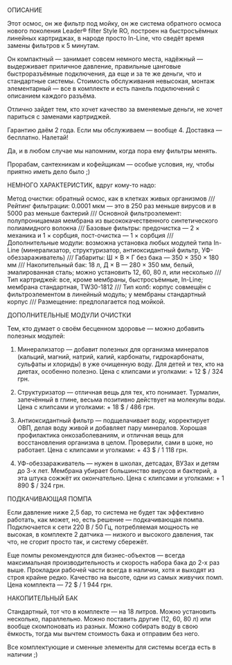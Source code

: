 ОПИСАНИЕ

Этот осмос, он же фильтр под мойку, он же система обратного осмоса нового поколения Leader® filter Style RO, построен на быстросъёмных линейных картриджах, в народе просто In-Line, что сведёт время замены фильтров к 5 минутам.

Он компактный — занимает совсем немного места, надёжный — выдерживает приличное давление, правильные цанговые быстроразъёмные подключения, да еще и за те же деньги, что и стандартные системы. Стоимость обслуживания невысокая, монтаж элементарный — все в комплекте и есть панель подключений с описанием каждого разъёма.

Отлично зайдет тем, кто хочет качество за вменяемые деньги, не хочет париться с заменами картриджей.

Гарантию даём 2 года. Если мы обслуживаем — вообще 4. Доставка — бесплатно. Налетай!

Да, и в любом случае мы напомним, когда пора ему фильтры менять.

Прорабам, сантехникам и кофейщикам — особые условия, ну, чтобы приятно иметь дело было ;)

НЕМНОГО ХАРАКТЕРИСТИК, вдруг кому-то надо:

Метод очистки: обратный осмос, как в клетках живых организмов /// Рейтинг фильтрации: 0.0001 мкм — это в 250 раз меньше вирусов и в 5000 раз меньше бактерий /// Основной фильтроэлемент: полупроницаемая мембрана из высококачественного синтетического полиамидного волокна /// Базовые фильтры: предочистка — 2 × механика и 1 × сорбция, пост-очистка — 1 × сорбция /// Дополнительные модули: возможна установка любых модулей типа In-Line (минерализатор, структуризатор, антиоксидантный фильтр, УФ-обеззараживатель) /// Габариты: Ш × В × Г без бака — 350 × 350 × 180 мм /// Накопительный бак: 18 л, Д × В — 280 × 350 мм, белый, эмалированная сталь; можно установить 12, 60, 80 л, или несколько /// Тип картриджей: все, кроме мембраны, быстросъёмные, In-Line; мембрана стандартная, TW30-1812 /// Тип колб: корпус совмещён с фильтроэлементом в линейный модуль; у мембраны стандартный корпус /// Размещение: предполагается под мойкой.

ДОПОЛНИТЕЛЬНЫЕ МОДУЛИ ОЧИСТКИ

Тем, кто думает о своём бесценном здоровье — можно добавить полезных модулей:

1. Минерализатор — добавит полезных для организма минералов (кальций, магний, натрий, калий, карбонаты, гидрокарбонаты, сульфаты и хлориды) в уже очищенную воду. Для детей и тех, кто на диетах, особенно полезно. Цена с клипсами и уголками: + 12 $ / 324 грн.

2. Структуризатор — отличная вещь для тех, кто понимает. Турмалин, запечённый в глине, весьма позитивно действует на молекулы воды. Цена с клипсами и уголками: + 18 $ / 486 грн.

3. Антиоксидантный фильтр — подщелачивает воду, корректирует ОВП, делая воду живой и добавляет пару минералов. Хорошая профилактика онкозаболеваниям, и отличная вещь для восстановления организма в целом. Проверили, сами в шоке, но работает. Цена с клипсами и уголками: + 43 $ / 1 118 грн.

4. УФ-обеззараживатель — нужен в школах, детсадах, ВУЗах и детям до 3-х лет. Мембрана убирает большинство вирусов и бактерий, а эта штука сожжёт их окончательно. Цена с клипсами и уголками: + 1 890 $ / 324 грн.

ПОДКАЧИВАЮЩАЯ ПОМПА

Если давление ниже 2,5 бар, то система не будет так эффективно работать, как может, но, есть решение — подкачивающая помпа. Подключается к сети 220 В / 50 Гц, потребляемая мощность не высокая, в комплекте 2 датчика — низкого и высокого давления, так что, не сгорит просто так, и систему сбережёт.

Еще помпы рекомендуются для бизнес-объектов — всегда максимальная производительность и скорость набора бака до 2-х раз выше. Прокладки рабочей части всегда в наличии, хотя и выходят из строя крайне редко. Качество на высоте, одни из самых живучих помп. Цена комплекта — 72 $ / 1 944 грн.

НАКОПИТЕЛЬНЫЙ БАК

Стандартный, тот что в комплекте — на 18 литров. Можно установить несколько, параллельно. Можно поставить другие (12, 60, 80 л) или вообще скомпоновать из разных. Можно собирать воду в свою ёмкость, тогда мы вычтем стоимость бака и отправим без него.

Все комплектующие и сменные элементы для системы всегда есть в наличии ;)
